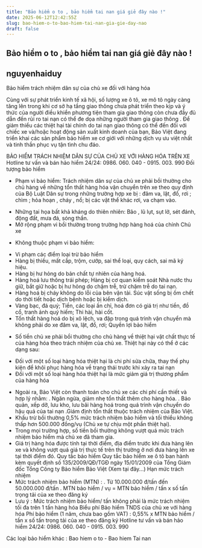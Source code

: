 ```yaml
---
title: "Bảo hiểm o to , bảo hiểm tai nan giá giẻ đây nào !"
date: 2025-06-12T12:42:55Z
slug: bao-hiem-o-to-bao-hiem-tai-nan-gia-gie-day-nao
draft: false
---
```


## Bảo hiểm o to , bảo hiểm tai nan giá giẻ đây nào !

## nguyenhaiduy

Bảo hiểm trách nhiệm dân sự của chủ xe đối với hàng hóa
 
Cùng với sự phát triển kinh tế xã hội, số lượng xe ô tô, xe mô tô ngày càng tăng lên trong khi cơ sở hạ tầng giao thông chưa phát triển theo kịp và ý thức của người điều khiển phương tiện tham gia giao thông còn chưa đầy đủ dẫn đến rủi ro tai nạn có thể đe dọa những người tham gia giao thông .
Để giảm thiểu các thiệt hại tài chính do tai nạn giao thông có thể đến đối với chiếc xe và/hoặc hoạt động sản xuất kinh doanh của bạn, Bảo Việt đang triển khai các sản phẩm bảo hiểm xe cơ giới với những dịch vụ ưu việt nhất và tinh thần phục vụ tận tình chu đáo.

BẢO HIỂM TRÁCH NHIỆM DÂN SỰ CỦA CHỦ XE VỚI HÀNG HÓA TRÊN XE
Hotline tư vấn và bán hảo hiểm 24/24: 0986. 060. 040 - 0915. 003. 990
Đối tượng bảo hiểm 
+ Phạm vi bảo hiểm: Trách nhiệm dân sự của chủ xe phải bồi thường cho chủ hàng về những tổn thất hàng hóa vận chuyển trên xe theo quy định của Bộ Luật Dân sự trong những trường hợp xe bị : đâm va, lật, đổ, rơi ; chìm ; hỏa hoạn , cháy , nổ; bị các vật thể khác rơi, va chạm vào.
- Những tai họa bất khả kháng do thiên nhiên: Bão , lũ lụt, sụt lở, sét đánh, động đất, mưa đá, sóng thần.
- Mở rộng phạm vi bồi thường trong trường hợp hàng hoá của chính Chủ xe
+ Không thuộc phạm vi bảo hiểm:
- Vi phạm các điểm loại trừ bảo hiểm
- Hàng bị thiếu, mất cắp, trộm, cướp, sai thể loại, quy cách, sai mã ký hiệu.
- Hàng bị hư hỏng do bản chất tự nhiên của hàng hoá.
- Hàng hoá lưu thông trái phép; Hàng bị cơ quan kiểm soát Nhà nước thu giữ, bắt giữ hoặc bị hư hỏng do chậm trễ, trừ chậm trễ do tai nạn.
- Hàng hoá bị cháy không do lỗi của bên vận tải. Súc vật sống bị ốm chết do thời tiết hoặc dịch bệnh hoặc bị kiểm dịch.
- Vàng bạc, đá quý; Tiền, các loại ấn chỉ, hoá đơn có giá trị như tiền, đồ cổ, tranh ảnh quý hiếm; Thi hài, hài cốt.
- Tổn thất hàng hoá do bị xô lệch, va đập trong quá trình vận chuyển mà không phải do xe đâm va, lật, đổ, rơi;
Quyền lợi bảo hiểm 
+ Số tiền chủ xe phải bồi thường cho chủ hàng về thiệt hại vật chất thực tế của hàng hóa theo trách nhiệm của chủ xe. Thiệt hại này có thể ở các dạng sau:
- Đối với một số loại hàng hóa thiệt hại là chi phí sửa chữa, thay thế phụ kiện để khôi phục hàng hóa về trạng thái trước khi xảy ra tai nạn
- Đối với một số loại hàng hóa thiệt hại là mức giảm giá trị thương phẩm của hàng hóa
+ Ngoài ra, Bảo Việt còn thanh toán cho chủ xe các chi phí cần thiết và hợp lý nhằm:
. Ngăn ngừa, giảm nhẹ tổn thất thêm cho hàng hóa.
. Bảo quản, xếp dỡ, lưu kho, lưu bãi hàng hoá trong quá trình vận chuyển do hậu quả của tai nạn
.Giám định tổn thất thuộc trách nhiệm của Bảo Việt.
+ Khấu trừ bồi thường 0,5% mức trách nhiệm bảo hiểm và tối thiểu không thấp hơn 500.000 đồng/vụ (Chủ xe tự chịu một phần thiệt hại). 
+ Trong mọi trường hợp, số tiền bồi thường không vượt quá mức trách nhiệm bảo hiểm mà chủ xe đã tham gia.
+ Giá trị hàng hóa được tính tại thời điểm, địa điểm trước khi đưa hàng lên xe và không vượt quá giá trị thực tế trên thị trường ở nơi đưa hàng lên xe tại thời điểm đó.
Quy tắc bảo hiểm 
Quy tắc bảo hiểm xe ô tô ban hành kèm quyết định số 135/2009/QĐ/TGĐ ngày 15/01/2009 của Tổng Giám đốc Tổng Công ty Bảo hiểm Bảo Việt (Xem tại đây...)
Hạn mức trách nhiệm 
+ Mức trách nhiệm bảo hiểm (MTN) :
. Từ 10.000.000 đ/tấn đến 50.000.000 đ/tấn
. MTN bảo hiểm / vụ = MTN bảo hiểm / tấn x số tấn trọng tải của xe theo đăng ký
+ Lưu ý : Mức trách nhiệm bảo hiểm/ tấn không phải là mức trách nhiệm tối đa trên 1 tấn hàng hóa
Biểu phí Bảo hiểm TNDS của chủ xe với hàng hóa
Phí bảo hiểm (1 năm, chưa bao gồm VAT) :
0,55% x MTN bảo hiểm / tấn x số tấn trọng tải của xe theo đăng ký
Hotline tư vấn và bán hảo hiểm 24/24: 0986. 060. 040 - 0915. 003. 990
 
Các loại bảo hiểm khác :
Bao hiem o to - Bao hiem Tai nan